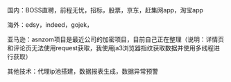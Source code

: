 国内：BOSS直聘，前程无忧，招标，股票，京东，赶集网app，淘宝app

海外：edsy，indeed，gojek，

亚马逊：asnzom项目是最近公司的加密项目，目前自己正在整理（说明：详情页和评论页无法使用request获取，我使用ja3浏览器指纹获取数据并使用多线程进行获取）

其他技术：代理ip池搭建，数据报表生成，数据异常预警
